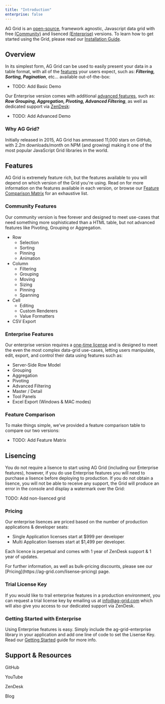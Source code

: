 ```yaml
---
title: "Introduction"
enterprise: false
---
```


AG Grid is an [open-source](https://github.com/ag-grid), framework agnostic, Javascript data grid with free [(Community)](../community-vs-enterprise#community) and lisenced [(Enterprise)](../community-vs-enterprise#enterprise) versions. To learn how to get started using the Grid, please read our [Installation Guide](../../get-started/installation).

## Overview

In its simplest form, AG Grid can be used to easily present your data in a table format, with all of the [features](../community-vs-enterprise#community) your users expect, such as: ___Filtering, Sorting, Pagination___, etc... available out-of-the-box:

- TODO: Add Basic Demo

Our Enterprise version comes with additional [advanced features](../community-vs-enterprise#enterprise), such as: ___Row Grouping, Aggregation, Pivoting, Advanced Filtering___, as well as dedicated support via [ZenDesk](https://ag-grid.zendesk.com/):

- TODO: Add Advanced Demo

### Why AG Grid?

Initially released in 2015, AG Grid has ammassed 11,000 stars on GitHub, with 2.2m downloads/month on NPM (and growing) making it one of the most popular JavaScript Grid libraries in the world.

## Features

AG Grid is extremely feature rich, but the features available to you will depend on which version of the Grid you're using. Read on for more information on the features available in each version, or browse our [Feature Comparison Matrix](../community-vs-enterprise#feature-comparison) for an exhaustive list.

### Community Features

Our community version is free forever and designed to meet use-cases that need something more sophisticated than a HTML table, but not advanced features like Pivoting, Grouping or Aggregation.

- Row
  - Selection
  - Sorting
  - Pinning
  - Animation
- Column
  - Filtering
  - Grouping
  - Moving
  - Sizing
  - Pinning
  - Spanning
- Cell
  - Editing
  - Custom Renderers
  - Value Formatters
- CSV Export

### Enterprise Features

Our enterprise version requires a [one-time license](#lisencing) and is designed to meet the even the most complex data-grid use-cases, letting users manipulate, edit, export, and control their data using features such as:

- Server-Side Row Model
- Grouping
- Aggregation
- Pivoting
- Advanced Filtering
- Master / Detail
- Tool Panels
- Excel Export (Windows & MAC modes)

### Feature Comparison

To make things simple, we've provided a feature comparison table to compare our two versions:

- TODO: Add Feature Matrix

## Lisencing

You do not require a lisence to start using AG Grid (including our Enterprise features), however, if you do use Enterprise features you will need to purchase a lisence before deploying to production. If you do not obtain a lisence, you will not be able to receive any support, the Grid will produce an error in the console and display a watermark over the Grid:

TODO: Add non-lisenced grid

### Pricing

Our enterprise lisences are priced based on the number of production applications & developer seats:

- Single Application licenses start at $999 per developer
- Multi Application lisenses start at $1,499 per developer.

Each licence is perpetual and comes with 1 year of ZenDesk support & 1 year of updates.

<note>
For further information, as well as bulk-pricing discounts, please see our [Pricing](https://ag-grid.com/lisense-pricing) page.
</note>

### Trial License Key

If you would like to trail enterprise features in a production environment, you can request a trial license key by emailing us at [info@ag-grid.com](mailto:info@ag-grid.com) which will also give you access to our dedicated support via ZenDesk.

### Getting Started with Enterprise

Using Enterprise features is easy. Simply include the ag-grid-enterprise library in your application and add one line of code to set the Lisense Key. Read our [Getting Started](../../get-started/installation#upgrading-to-enterprise) guide for more info.

## Support & Resources

GitHub

YouTube

ZenDesk

Blog
